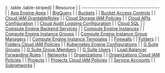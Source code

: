 {: .table .table-striped}
| Resource                                |
| --------------------------------------- |
| [App Engine Apps](https://cloud.google.com/appengine/docs/admin-api/reference/rest/v1/apps) |
| [BigQuery](https://cloud.google.com/bigquery/docs/reference/rest/v2/) |
| [Buckets](https://cloud.google.com/storage/docs/json_api/v1/buckets#resource) |
| [Bucket Access Controls](https://cloud.google.com/storage/docs/json_api/v1/bucketAccessControls#resource) |
| [Cloud IAM GrantableRoles](https://cloud.google.com/iam/reference/rest/v1/roles/queryGrantableRoles) |
| [Cloud Storage IAM Policies](https://cloud.google.com/storage/docs/access-control/iam-reference) |
| [Cloud APIs Configuration](https://cloud.google.com/apis/) |
| [Cloud Audit Logging Configuration](https://cloud.google.com/iap/docs/audit-log-howto) |
| [Cloud SQL](https://cloud.google.com/sql/docs/mysql/admin-api/v1beta4/instances#resource) |
| [Compute Engine Backend Services](https://cloud.google.com/compute/docs/reference/latest/backendServices#resource) |
| [Compute Engine Instances](https://cloud.google.com/compute/docs/reference/latest/instances#resource) |
| [Compute Engine Instance Groups](https://cloud.google.com/compute/docs/reference/latest/instanceGroups#resource) |
| [Compute Engine Instance Group Managers](https://cloud.google.com/compute/docs/reference/latest/instanceGroupManagers) |
| [Compute Engine Instance Templates](https://cloud.google.com/compute/docs/reference/latest/instanceTemplates) |
| [Firewalls](https://cloud.google.com/compute/docs/reference/latest/firewalls) |
| [Folders](https://cloud.google.com/resource-manager/reference/rest/v2beta1/folders) |
| [Folders Cloud IAM Policies](https://cloud.google.com/iam/reference/rest/v1/Policy) |
| [Kubernetes Engine Configurations](https://cloud.google.com/kubernetes-engine/docs/reference/rest) |
| [G Suite Groups](https://developers.google.com/admin-sdk/directory/v1/reference/groups) |
| [G Suite Group Members](https://developers.google.com/admin-sdk/directory/v1/reference/members) |
| [G Suite Users](https://developers.google.com/admin-sdk/directory/v1/reference/users) |
| [Load Balancer Forwarding Rules](https://cloud.google.com/compute/docs/reference/latest/forwardingRules#resource) |
| [Networks](https://cloud.google.com/compute/docs/reference/rest/v1/networks) |
| [Organizations](https://cloud.google.com/resource-manager/reference/rest/v1/organizations) |
| [Organizations Cloud IAM Policies](https://cloud.google.com/iam/reference/rest/v1/Policy) |
| [Projects](https://cloud.google.com/resource-manager/reference/rest/v1/projects) |
| [Projects Cloud IAM Policies](https://cloud.google.com/resource-manager/reference/rest/v1beta1/projects/getIamPolicy) |
| [Service Accounts](https://cloud.google.com/iam/reference/rest/v1/projects.serviceAccounts) |
| [Subnetworks](https://cloud.google.com/compute/docs/reference/rest/v1/subnetworks) |
